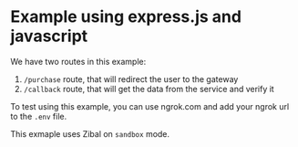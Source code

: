 # Example using express.js and javascript

We have two routes in this example:

1. `/purchase` route, that will redirect the user to the gateway
2. `/callback` route, that will get the data from the service and verify it

To test using this example, you can use ngrok.com and add your ngrok url to the `.env` file.

This exmaple uses Zibal on `sandbox` mode.
